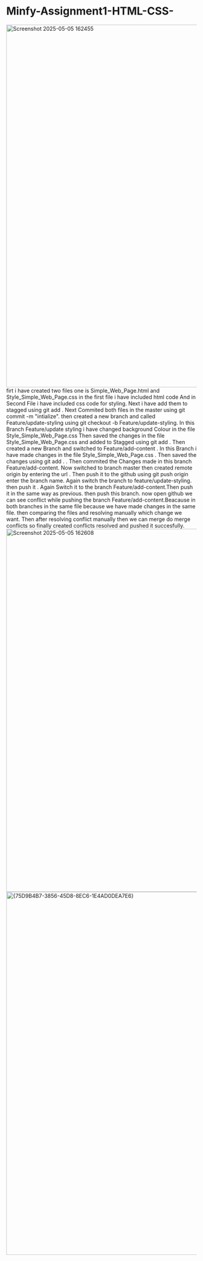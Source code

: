 ﻿# Minfy-Assignment1-HTML-CSS-
 <img width="959" alt="Screenshot 2025-05-05 162455" src="https://github.com/user-attachments/assets/787b79b7-f2a6-49c0-87d2-5fedd05d5c3a" />
 firt i have created two files one is Simple_Web_Page.html and Style_Simple_Web_Page.css in the first file i have included html code And in Second File i have included css code for styling.
 Next i have add them to stagged using git add .
 Next Commited both files in the master using git commit -m "intialize".
 then created a new branch and called Feature/update-styling using git checkout -b Feature/update-styling. 
 In this Branch Feature/update styling i have changed background Colour in the file Style_Simple_Web_Page.css
 Then saved the changes in the file Style_Simple_Web_Page.css and added to Stagged using git add .
 Then created a new Branch and switched to Feature/add-content .
 In this Branch i have made changes in the file Style_Simple_Web_Page.css .
 Then saved the changes using git add . .
 Then commited the Changes made in this branch Feature/add-content.
 Now switched to branch master then created remote origin by entering the url .
 Then push it to the github using git push origin enter the branch name.
 Again switch the branch to feature/update-styling.
 then push it .
 Again Switch it to the branch Feature/add-content.Then push it in the same way as previous.
then push this branch.
now open github we can see conflict while pushing the branch Feature/add-content.Beacause in both branches in the same file because we have made changes in the same file.
then comparing the files and resolving manually which change we want.
Then after resolving conflict manually then we can merge do merge conflicts 
so finally created conflicts resolved and pushed it succesfully.
<img width="960" alt="Screenshot 2025-05-05 162608" src="https://github.com/user-attachments/assets/af2d70f1-5878-4d18-b126-0533da3533f2" />

 <img width="960" alt="{75D9B4B7-3856-45D8-8EC6-1E4AD0DEA7E6}" src="https://github.com/user-attachments/assets/6dafedc2-65db-44d6-b2fa-750013f92624" />

